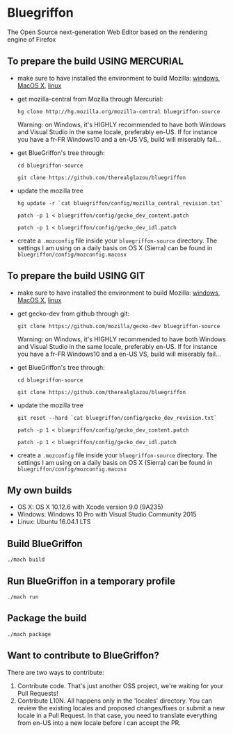 # Bluegriffon

The Open Source next-generation Web Editor based on the rendering engine of Firefox

## To prepare the build USING MERCURIAL

* make sure to have installed the environment to build Mozilla: [windows](https://developer.mozilla.org/En/Developer_Guide/Build_Instructions/Windows_Prerequisites), [MacOS X](https://developer.mozilla.org/En/Developer_Guide/Build_Instructions/Mac_OS_X_Prerequisites), [linux](https://developer.mozilla.org/En/Developer_Guide/Build_Instructions/Linux_Prerequisites)
* get mozilla-central from Mozilla through Mercurial:

  `hg clone http://hg.mozilla.org/mozilla-central bluegriffon-source`

  Warning: on Windows, it's HIGHLY recommended to have both Windows and Visual Studio in the same locale, preferably en-US. If for instance you have a fr-FR Windows10 and a en-US VS, build will miserably fail...

* get BlueGriffon's tree through:

  `cd bluegriffon-source`

  `git clone https://github.com/therealglazou/bluegriffon`

* update the mozilla tree

  ```hg update -r `cat bluegriffon/config/mozilla_central_revision.txt` ```

  `patch -p 1 < bluegriffon/config/gecko_dev_content.patch`

  `patch -p 1 < bluegriffon/config/gecko_dev_idl.patch`

* create a `.mozconfig` file inside your `bluegriffon-source` directory. The  settings I am using on a daily basis on OS X (Sierra) can be found in `bluegriffon/config/mozconfig.macosx`

## To prepare the build USING GIT

* make sure to have installed the environment to build Mozilla: [windows](https://developer.mozilla.org/En/Developer_Guide/Build_Instructions/Windows_Prerequisites), [MacOS X](https://developer.mozilla.org/En/Developer_Guide/Build_Instructions/Mac_OS_X_Prerequisites), [linux](https://developer.mozilla.org/En/Developer_Guide/Build_Instructions/Linux_Prerequisites)
* get gecko-dev from github through git:

  `git clone https://github.com/mozilla/gecko-dev bluegriffon-source`

  Warning: on Windows, it's HIGHLY recommended to have both Windows and Visual Studio in the same locale, preferably en-US. If for instance you have a fr-FR Windows10 and a en-US VS, build will miserably fail...

* get BlueGriffon's tree through:

  `cd bluegriffon-source`

  `git clone https://github.com/therealglazou/bluegriffon`

* update the mozilla tree

  ```git reset --hard `cat bluegriffon/config/gecko_dev_revision.txt` ```

  `patch -p 1 < bluegriffon/config/gecko_dev_content.patch`

  `patch -p 1 < bluegriffon/config/gecko_dev_idl.patch`

* create a `.mozconfig` file inside your `bluegriffon-source` directory. The  settings I am using on a daily basis on OS X (Sierra) can be found in `bluegriffon/config/mozconfig.macosx`

## My own builds

* OS X: OS X 10.12.6 with Xcode version 9.0 (9A235)
* Windows: Windows 10 Pro with Visual Studio Community 2015
* Linux: Ubuntu 16.04.1 LTS

## Build BlueGriffon

`./mach build`

## Run BlueGriffon in a temporary profile

`./mach run`

## Package the build

`./mach package`

## Want to contribute to BlueGriffon?

There are two ways to contribute:

1. Contribute code. That's just another OSS project, we're waiting for your Pull Requests!
2. Contribute L10N. All happens only in the 'locales' directory. You can review the existing locales and proposed changes/fixes or submit a new locale in a Pull Request. In that case, you need to translate everything from en-US into a new locale before I can accept the PR.

